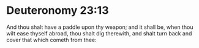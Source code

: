# Deuteronomy 23:13

And thou shalt have a paddle upon thy weapon; and it shall be, when thou wilt ease thyself abroad, thou shalt dig therewith, and shalt turn back and cover that which cometh from thee: